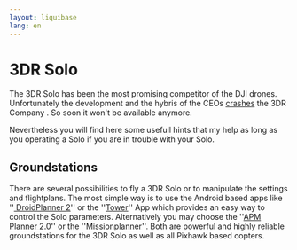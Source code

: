 ```yaml
---
layout: liquibase
lang: en
---
```

# 3DR Solo 

The 3DR Solo has been the most promising competitor of the DJI drones. Unfortunately the development and the hybris of the CEOs [crashes](http://www.forbes.com/sites/ryanmac/2016/10/05/3d-robotics-solo-crash-chris-anderson/#5d4fb9d48406) the 3DR Company . So soon it won't be available anymore. 

Nevertheless you will find here some usefull hints that my help as long as you operating a Solo if you are in trouble with your Solo.

## Groundstations


There are several possibilities to fly a 3DR Solo or to manipulate the settings and flightplans. The most simple way is to use the Android based apps  like ''[ DroidPlanner 2](https///play.google.com/store/apps/details?id=org.droidplanner&hl=de)'' or the ''[Tower](https///play.google.com/store/apps/details?id=org.droidplanner.android&hl=de)'' App which provides an easy way to control the Solo parameters. 
Alternatively you may choose the ''[APM Planner 2.0](http://ardupilot.org/planner2/)'' or the ''[Missionplanner](http://ardupilot.org/planner/docs/mission-planner-overview.html)''. Both are powerful and highly reliable groundstations for the 3DR Solo as well as all Pixhawk based copters.





